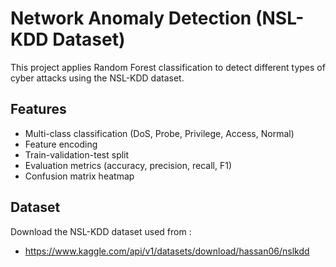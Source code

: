 
# Network Anomaly Detection (NSL-KDD Dataset)

This project applies Random Forest classification to detect different types of cyber attacks using the NSL-KDD dataset.

## Features
- Multi-class classification (DoS, Probe, Privilege, Access, Normal)
- Feature encoding
- Train-validation-test split
- Evaluation metrics (accuracy, precision, recall, F1)
- Confusion matrix heatmap

## Dataset

Download the NSL-KDD dataset used from :

 - https://www.kaggle.com/api/v1/datasets/download/hassan06/nslkdd


